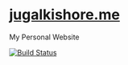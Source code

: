 # [jugalkishore.me](https://jugalkishore.me)
My Personal Website

[![Build Status](https://crazyuploader.semaphoreci.com/badges/JugalKishore_Me/branches/source.svg)](https://crazyuploader.semaphoreci.com/projects/JugalKishore_Me)
